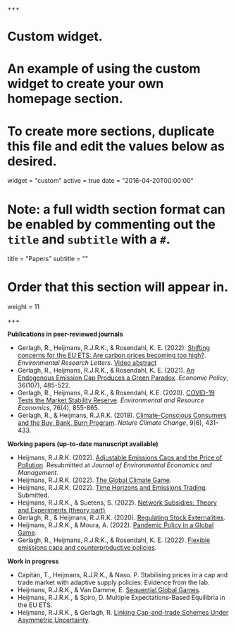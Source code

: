 +++
# Custom widget.
# An example of using the custom widget to create your own homepage section.
# To create more sections, duplicate this file and edit the values below as desired.
widget = "custom"
active = true
date = "2016-04-20T00:00:00"

# Note: a full width section format can be enabled by commenting out the `title` and `subtitle` with a `#`.
title = "Papers"
subtitle = ""

# Order that this section will appear in.
weight = 11

+++

**Publications in peer-reviewed journals**

- Gerlagh, R., Heijmans, R.J.R.K., & Rosendahl, K. E. (2022). [Shifting concerns for the EU ETS: Are carbon prices becoming too high?](https://iopscience.iop.org/article/10.1088/1748-9326/ac63d6). _Environmental Research Letters_. [Video abstract](https://www.youtube.com/watch?v=CTu4hZQFMx4&t=61s&ab_channel=ReyerGerlagh)
- Gerlagh, R., Heijmans, R.J.R.K., & Rosendahl, K. E. (2021). [An Endogenous Emission Cap Produces a Green Paradox](https://academic.oup.com/economicpolicy/article/36/107/485/6178790). _Economic Policy_, 36(107), 485-522.
- Gerlagh, R., Heijmans, R.J.R.K., & Rosendahl, K.E. (2020). [COVID-19 Tests the Market Stability Reserve](https://link.springer.com/article/10.1007/s10640-020-00441-0). _Environmental and Resource Economics_, 76(4), 855-865.
- Gerlagh, R., & Heijmans, R.J.R.K. (2019). [Climate-Conscious Consumers and the Buy, Bank, Burn Program](https://www.nature.com/articles/s41558-019-0482-0). _Nature Climate Change_, 9(6), 431-433.



**Working papers (up-to-date manuscript available)**

- Heijmans, R.J.R.K. (2022). [Adjustable Emissions Caps and the Price of Pollution](https://www.roweno.nl/files/interestrate.pdf). Resubmitted at _Journal of Environmental Economics and Management_.
- Heijmans, R.J.R.K. (2022). [The Global Climate Game](https://www.roweno.nl/files/TheGlobalClimateGame.pdf). 
- Heijmans, R.J.R.K. (2022). [Time Horizons and Emissions Trading](https://www.roweno.nl/files/timehorizonsemissionstrading.pdf). Submitted.
- Heijmans, R.J.R.K., & Suetens, S. (2022). [Network Subsidies: Theory and Experiments (theory part)](https://www.roweno.nl/files/NetworkSubsidies.pdf).
- Gerlagh, R., & Heijmans, R.J.R.K. (2020). [Regulating Stock Externalities](https://www.roweno.nl/files/RegulatingStockExternalities.pdf).
- Heijmans, R.J.R.K., & Moura, A. (2022). [Pandemic Policy in a Global Game](https://www.roweno.nl/files/EfficientEpidemics.pdf).
- Gerlagh, R., Heijmans, R.J.R.K., & Rosendahl, K. E. (2022). [Flexible emissions caps and counterproductive policies](https://www.roweno.nl/files/Flexible.pdf).

**Work in progress**

- Capitán, T., Heijmans, R.J.R.K., & Naso. P. Stabilising prices in a cap and trade market with adaptive supply policies: Evidence from the lab.
- Heijmans, R.J.R.K., & Van Damme, E. [Sequential Global Games](https://www.roweno.nl/files/SequentialGlobalGames.pdf).
- Heijmans, R.J.R.K., & Spiro, D. Multiple Expectations-Based Equilibria in the EU ETS.
- Heijmans, R.J.R.K., & Gerlagh, R. [Linking Cap-and-trade Schemes Under Asymmetric Uncertainty](https://www.roweno.nl/files/LinkingCapAndTrade.pdf).
